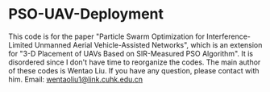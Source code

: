 # PSO-UAV-Deployment
 
This code is for the paper "Particle Swarm Optimization for Interference-Limited Unmanned Aerial Vehicle-Assisted Networks", which is an extension for "3-D Placement of UAVs Based on SIR-Measured PSO Algorithm". It is disordered since I don't have time to reorganize the codes. The main author of these codes is Wentao Liu. If you have any question, please contact with him. Email: wentaoliu1@link.cuhk.edu.cn
